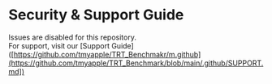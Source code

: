 # Security & Support Guide

Issues are disabled for this repository.  
For support, visit our [Support Guide]([https://github.com/tmyapple/TRT_Benchmakr/m.github](https://github.com/tmyapple/TRT_Benchmark/blob/main/.github/SUPPORT.md])
